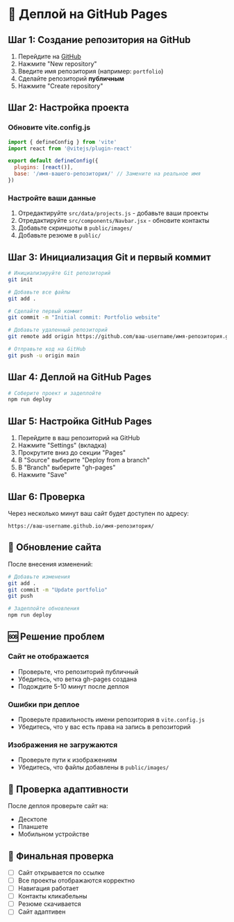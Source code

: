 # 🚀 Деплой на GitHub Pages

## Шаг 1: Создание репозитория на GitHub

1. Перейдите на [GitHub](https://github.com)
2. Нажмите "New repository"
3. Введите имя репозитория (например: `portfolio`)
4. Сделайте репозиторий **публичным**
5. Нажмите "Create repository"

## Шаг 2: Настройка проекта

### Обновите vite.config.js
```javascript
import { defineConfig } from 'vite'
import react from '@vitejs/plugin-react'

export default defineConfig({
  plugins: [react()],
  base: '/имя-вашего-репозитория/' // Замените на реальное имя
})
```

### Настройте ваши данные
1. Отредактируйте `src/data/projects.js` - добавьте ваши проекты
2. Отредактируйте `src/components/Navbar.jsx` - обновите контакты
3. Добавьте скриншоты в `public/images/`
4. Добавьте резюме в `public/`

## Шаг 3: Инициализация Git и первый коммит

```bash
# Инициализируйте Git репозиторий
git init

# Добавьте все файлы
git add .

# Сделайте первый коммит
git commit -m "Initial commit: Portfolio website"

# Добавьте удаленный репозиторий
git remote add origin https://github.com/ваш-username/имя-репозитория.git

# Отправьте код на GitHub
git push -u origin main
```

## Шаг 4: Деплой на GitHub Pages

```bash
# Соберите проект и задеплойте
npm run deploy
```

## Шаг 5: Настройка GitHub Pages

1. Перейдите в ваш репозиторий на GitHub
2. Нажмите "Settings" (вкладка)
3. Прокрутите вниз до секции "Pages"
4. В "Source" выберите "Deploy from a branch"
5. В "Branch" выберите "gh-pages"
6. Нажмите "Save"

## Шаг 6: Проверка

Через несколько минут ваш сайт будет доступен по адресу:
```
https://ваш-username.github.io/имя-репозитория/
```

## 🔧 Обновление сайта

После внесения изменений:

```bash
# Добавьте изменения
git add .
git commit -m "Update portfolio"
git push

# Задеплойте обновления
npm run deploy
```

## 🆘 Решение проблем

### Сайт не отображается
- Проверьте, что репозиторий публичный
- Убедитесь, что ветка gh-pages создана
- Подождите 5-10 минут после деплоя

### Ошибки при деплое
- Проверьте правильность имени репозитория в `vite.config.js`
- Убедитесь, что у вас есть права на запись в репозиторий

### Изображения не загружаются
- Проверьте пути к изображениям
- Убедитесь, что файлы добавлены в `public/images/`

## 📱 Проверка адаптивности

После деплоя проверьте сайт на:
- Десктопе
- Планшете
- Мобильном устройстве

## 🎯 Финальная проверка

- [ ] Сайт открывается по ссылке
- [ ] Все проекты отображаются корректно
- [ ] Навигация работает
- [ ] Контакты кликабельны
- [ ] Резюме скачивается
- [ ] Сайт адаптивен
